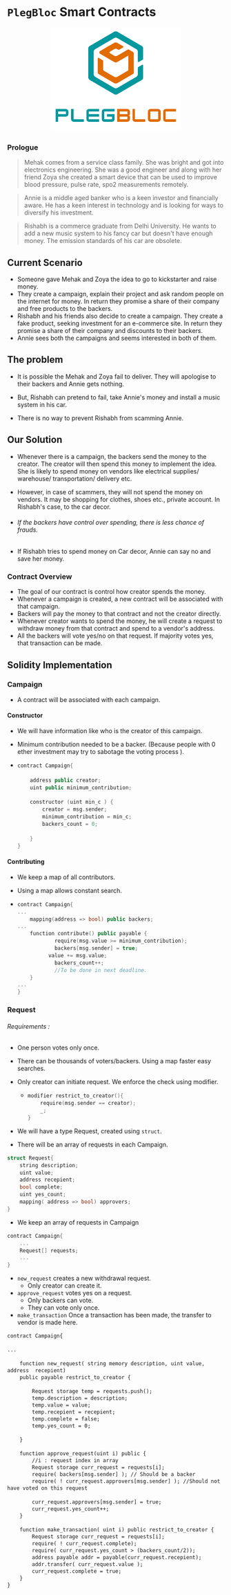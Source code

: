 # `PlegBloc` Smart Contracts

<p align="center">
  <img src="images/Logo.png" />
</p>

### Prologue 

> Mehak comes from a service class family. She was bright and got into electronics engineering. She was a good engineer and along with her friend Zoya she created a smart device that can be used to improve blood pressure, pulse rate, spo2 measurements remotely. 

>Annie is a middle aged banker who is a keen investor and financially aware. He has a keen interest in technology and is looking for ways to diversify his investment. 

> Rishabh is a commerce graduate from Delhi University. He wants to add a new music system to his fancy car but doesn't have enough money. The emission standards of his car are obsolete. 



## Current Scenario

* Someone gave Mehak and Zoya the idea to go to kickstarter and raise money. 
* They create a campaign, explain their project and ask random people on the internet for money. In return they promise a share of their company and free products to the backers.
* Rishabh and his friends also decide to create a campaign. They create a fake product, seeking investment for an e-commerce site. In return they promise a share of their company and discounts to their backers.
* Annie sees both the campaigns and seems interested in both of them.



## The problem

* It is possible the Mehak and Zoya fail to deliver. They will apologise to their backers and Annie gets nothing. 
* But, Rishabh can pretend to fail, take Annie's money and install a music system in his car. 

* There is no way to prevent Rishabh from scamming Annie.



## Our Solution

* Whenever there is a campaign, the backers send the money to the creator. The creator will then spend this money to implement the idea. She is likely to spend money on vendors like electrical supplies/ warehouse/ transportation/ delivery etc. 

* However, in case of scammers, they will not spend the money on vendors. It may be shopping for clothes, shoes etc., private account. In Rishabh's case, to the car decor.

* ###### If the backers have control over spending, there is less chance of frauds.

* If Rishabh tries to spend money on Car decor, Annie can say no and save her money.



### Contract Overview

* The goal of our contract is control how creator spends the money.
* Whenever a campaign is created, a new contract will be associated with that campaign. 
* Backers will pay the money to that contract and not the creator directly.
* Whenever creator wants to spend the money, he will create a request to withdraw money from that contract and spend to a vendor's address.
* All the backers will vote yes/no on that request. If majority votes yes, that transaction can be made.  



## Solidity  Implementation



### Campaign

* A contract will be associated with each campaign.

#### Constructor

* We will have information like who is the creator of this campaign.

* Minimum contribution needed to be a backer. (Because people with 0 ether investment may try to sabotage the voting process ).

* ```c++
  contract Campaign{
  
      address public creator;
      uint public minimum_contribution;
      
      constructor (uint min_c ) {
          creator = msg.sender;
          minimum_contribution = min_c;
          backers_count = 0;
          
      }
  }
  ```



#### Contributing

* We keep a map of all contributors. 

* Using a map allows constant search.

* ```c++
  contract Campaign{
  ...	
      mapping(address => bool) public backers;
  ...
      function contribute() public payable {
              require(msg.value >= minimum_contribution);
              backers[msg.sender] = true;
      		value += msg.value;
              backers_count++;
              //To be done in next deadline.
      }
  ...
  }
  ```



### Request

###### Requirements : 

* One person votes only once.
* There can be thousands of voters/backers. Using a map faster easy searches.

* Only creator can initiate request. We enforce the check using modifier. 

  * ```c
    modifier restrict_to_creator(){
        require(msg.sender == creator);
        _;
    }
    ```



* We will have a type Request, created using `struct`.
* There will be an array of requests in each Campaign.

```c++
struct Request{
    string description;
    uint value;
    address recepient;
    bool complete;
    uint yes_count;
    mapping( address => bool) approvers;
}
```



* We keep an array of requests in Campaign

```c++
contract Campaign{
	...
	Request[] requests;
	...
}

```

* `new_request` creates a new withdrawal request. 
  * Only creator can create it.
* `approve_request` votes yes on a request. 
  * Only backers can vote. 
  * They can vote only once.
* `make_transaction` Once a transaction has been made, the transfer to vendor is made here.

```
contract Campaign{
    
...
    
    function new_request( string memory description, uint value, address  recepient) 
    public payable restrict_to_creator {
        
        Request storage temp = requests.push();
        temp.description = description;
        temp.value = value;
        temp.recepient = recepient;
        temp.complete = false;
        temp.yes_count = 0;
        
    }
    
    function approve_request(uint i) public {
        //i : request index in array
        Request storage curr_request = requests[i];
        require( backers[msg.sender] ); // Should be a backer         
        require( ! curr_request.approvers[msg.sender] ); //Should not have voted on this request 
        
        curr_request.approvers[msg.sender] = true;
        curr_request.yes_count++;
    }
    
    function make_transaction( uint i) public restrict_to_creator {
        Request storage curr_request = requests[i];
        require( ! curr_request.complete);
        require( curr_request.yes_count > (backers_count/2));
        address payable addr = payable(curr_request.recepient);
        addr.transfer( curr_request.value );
        curr_request.complete = true;
    }
}
```



